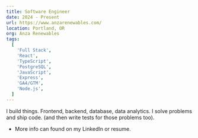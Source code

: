 ```yaml
---
title: Software Engineer
date: 2024 - Present
url: https://www.anzarenewables.com/
location: Portland, OR
org: Anza Renewables
tags:
  [
    'Full Stack',
    'React',
    'TypeScript',
    'PostgreSQL',
    'JavaScript',
    'Express',
    'GA4/GTM',
    'Node.js',
  ]
---
```


I build things. Frontend, backend, database, data analytics. I solve problems and ship code. (and then write tests for those problems too).

- More info can found on my LinkedIn or resume.
